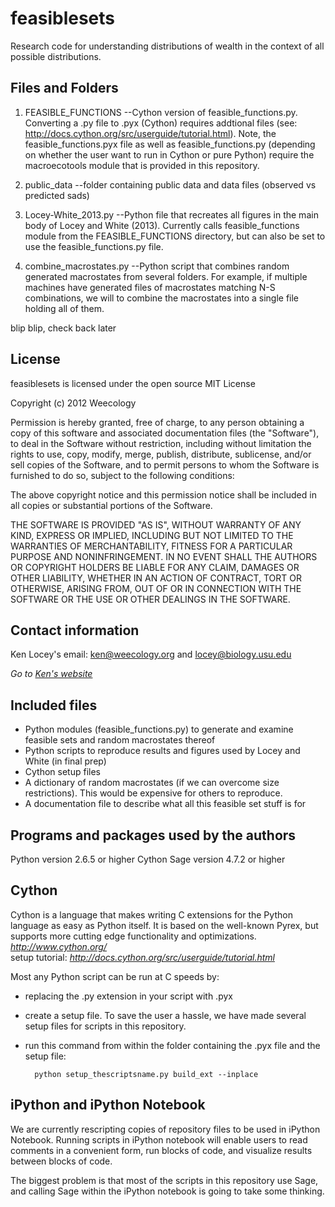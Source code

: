 feasiblesets 
============

Research code for understanding distributions of wealth in the context of all possible distributions.

Files and Folders
-----------------

1. FEASIBLE_FUNCTIONS   --Cython version of feasible_functions.py. Converting a .py file to .pyx (Cython) 
requires addtional files (see: http://docs.cython.org/src/userguide/tutorial.html).
Note, the feasible_functions.pyx file as well as feasible_functions.py (depending on whether the user
want to run in Cython or pure Python) require the macroecotools module that is provided in this repository.

2. public_data --folder containing public data and data files (observed vs predicted sads)

3. Locey-White_2013.py  --Python file that recreates all figures in the main body of Locey and White (2013).
Currently calls feasible_functions module from the FEASIBLE_FUNCTIONS directory, but can also be set to 
use the feasible_functions.py file.

4. combine_macrostates.py --Python script that combines random generated macrostates from several folders.
For example, if multiple machines have generated files of macrostates matching N-S combinations, we will
to combine the macrostates into a single file holding all of them.



blip
blip,
check back later


License
-------

feasiblesets is licensed under the open source MIT License

Copyright (c) 2012 Weecology

Permission is hereby granted, free of charge, to any person obtaining a copy of this software and associated documentation files (the "Software"), to deal in the Software without restriction, including without limitation the rights to use, copy, modify, merge, publish, distribute, sublicense, and/or sell copies of the Software, and to permit persons to whom the Software is furnished to do so, subject to the following conditions:

The above copyright notice and this permission notice shall be included in all copies or substantial portions of the Software.

THE SOFTWARE IS PROVIDED "AS IS", WITHOUT WARRANTY OF ANY KIND, EXPRESS OR IMPLIED, INCLUDING BUT NOT LIMITED TO THE WARRANTIES OF MERCHANTABILITY, FITNESS FOR A PARTICULAR PURPOSE AND NONINFRINGEMENT. IN NO EVENT SHALL THE AUTHORS OR COPYRIGHT HOLDERS BE LIABLE FOR ANY CLAIM, DAMAGES OR OTHER LIABILITY, WHETHER IN AN ACTION OF CONTRACT, TORT OR OTHERWISE, ARISING FROM, OUT OF OR IN CONNECTION WITH THE SOFTWARE OR THE USE OR OTHER DEALINGS IN THE SOFTWARE.

Contact information
-------------------
Ken Locey's email: ken@weecology.org and locey@biology.usu.edu

*Go to [Ken's website](kenlocey.wordpress.com)*

Included files
-------------------------

* Python modules (feasible_functions.py) to generate and examine feasible sets and random macrostates thereof
* Python scripts to reproduce results and figures used by Locey and White (in final prep)
* Cython setup files
* A dictionary of random macrostates (if we can overcome size restrictions). This would be expensive for others to reproduce.
* A documentation file to describe what all this feasible set stuff is for



Programs and packages used by the authors
-------------------------------

Python version 2.6.5 or higher
Cython
Sage version 4.7.2 or higher


Cython
------

Cython is a language that makes writing C extensions for the Python language as easy as Python itself.
It is based on the well-known Pyrex, but supports more cutting edge functionality and optimizations.
*http://www.cython.org/*  
setup tutorial: *http://docs.cython.org/src/userguide/tutorial.html*

Most any Python script can be run at C speeds by:
* replacing the .py extension in your script with .pyx
* create a setup file. To save the user a hassle, we have made several setup files for scripts in this repository.
* run this command from within the folder containing the .pyx file and the setup file:


        python setup_thescriptsname.py build_ext --inplace

iPython and iPython Notebook
----------------------------

We are currently rescripting copies of repository files to be used in iPython Notebook. Running scripts in
iPython notebook will enable users to read comments in a convenient form, run blocks of code, and visualize
results between blocks of code. 

The biggest problem is that most of the scripts in this repository use Sage, and calling Sage within the iPython
notebook is going to take some thinking.
